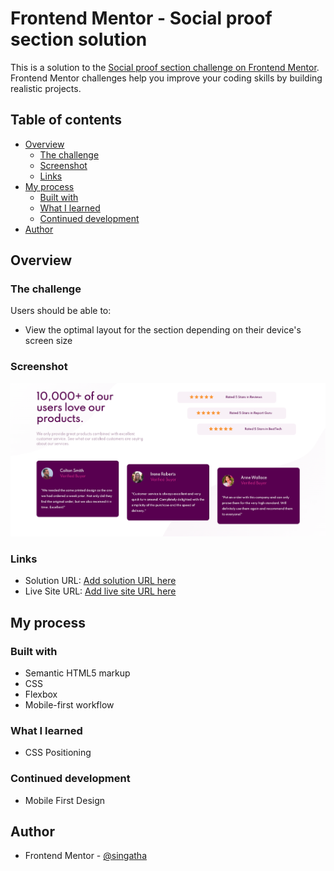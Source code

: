 # Frontend Mentor - Social proof section solution

This is a solution to the [Social proof section challenge on Frontend Mentor](https://www.frontendmentor.io/challenges/social-proof-section-6e0qTv_bA). Frontend Mentor challenges help you improve your coding skills by building realistic projects. 

## Table of contents

- [Overview](#overview)
  - [The challenge](#the-challenge)
  - [Screenshot](#screenshot)
  - [Links](#links)
- [My process](#my-process)
  - [Built with](#built-with)
  - [What I learned](#what-i-learned)
  - [Continued development](#continued-development)
- [Author](#author)

## Overview

### The challenge

Users should be able to:

- View the optimal layout for the section depending on their device's screen size

### Screenshot

![Challenge Screenshot](./social-proof-screenshot.png)

### Links

- Solution URL: [Add solution URL here](https://github.com/Singatha/social-proof-section-master)
- Live Site URL: [Add live site URL here](https://singatha.github.io/social-proof-section-master/)

## My process

### Built with

- Semantic HTML5 markup
- CSS
- Flexbox
- Mobile-first workflow

### What I learned

- CSS Positioning

### Continued development

- Mobile First Design

## Author

- Frontend Mentor - [@singatha](https://www.frontendmentor.io/profile/singatha)
